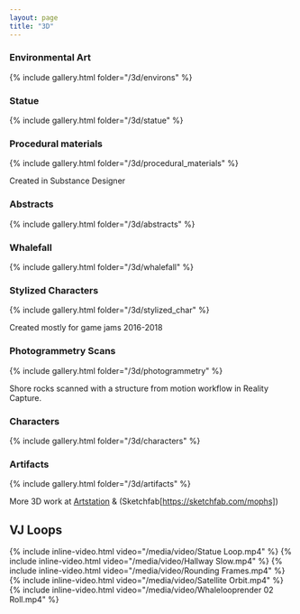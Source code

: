 ```yaml
---
layout: page
title: "3D"
---
```



### Environmental Art

{% include gallery.html folder="/3d/environs" %}

### Statue

{% include gallery.html folder="/3d/statue" %}

### Procedural materials

{% include gallery.html folder="/3d/procedural_materials" %}

Created in Substance Designer

### Abstracts

{% include gallery.html folder="/3d/abstracts" %}

### Whalefall

{% include gallery.html folder="/3d/whalefall" %}

### Stylized Characters

{% include gallery.html folder="/3d/stylized_char" %}

Created mostly for game jams 2016-2018

### Photogrammetry Scans

{% include gallery.html folder="/3d/photogrammetry" %}

Shore rocks scanned with a structure from motion workflow in Reality Capture.

### Characters

{% include gallery.html folder="/3d/characters" %}

### Artifacts

{% include gallery.html folder="/3d/artifacts" %}

More 3D work at [Artstation](https://www.artstation.com/mophs) & (Sketchfab[https://sketchfab.com/mophs])

## VJ Loops

{% include inline-video.html video="/media/video/Statue Loop.mp4" %}
{% include inline-video.html video="/media/video/Hallway Slow.mp4" %}
{% include inline-video.html video="/media/video/Rounding Frames.mp4" %}
{% include inline-video.html video="/media/video/Satellite Orbit.mp4" %}
{% include inline-video.html video="/media/video/Whalelooprender 02 Roll.mp4" %}
